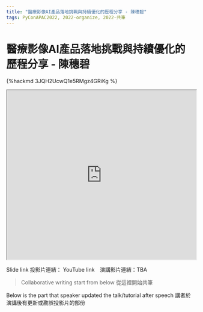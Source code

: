 ```yaml
---
title: "醫療影像AI產品落地挑戰與持續優化的歷程分享 - 陳穗碧"
tags: PyConAPAC2022, 2022-organize, 2022-共筆
---
```


# 醫療影像AI產品落地挑戰與持續優化的歷程分享 - 陳穗碧

{%hackmd 3JQH2UcwQ1e5RMgz4GRiKg %}

<iframe src=https://app.sli.do/event/cW2ZdB9b7zc7bWcikzZxc3 height=450 width=100%></iframe>


Slide link 投影片連結：
YouTube link　演講影片連結：TBA

> Collaborative writing start from below 
> 從這裡開始共筆 

Below is the part that speaker updated the talk/tutorial after speech
講者於演講後有更新或勘誤投影片的部份